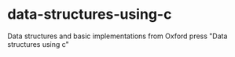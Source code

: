 # data-structures-using-c
Data structures and basic implementations from Oxford press "Data structures using c"
